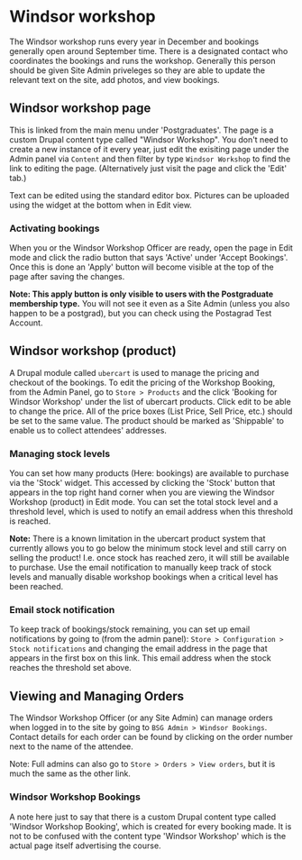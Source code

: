 # Windsor workshop

The Windsor workshop runs every year in December and bookings generally open around September time. There is a designated contact who coordinates the bookings and runs the workshop. Generally this person should be given Site Admin priveleges so they are able to update the relevant text on the site, add photos, and view bookings.

## Windsor workshop page

This is linked from the main menu under 'Postgraduates'. The page is a custom Drupal content type called "Windsor Workshop". You don't need to create a new instance of it every year, just edit the exisiting page under the Admin panel via `Content` and then filter by type `Windsor Workshop` to find the link to editing the page. (Alternatively just visit the page and click the 'Edit' tab.)

Text can be edited using the standard editor box. Pictures can be uploaded using the widget at the bottom when in Edit view.

### Activating bookings
When you or the Windsor Workshop Officer are ready, open the page in Edit mode and click the radio button that says 'Active' under 'Accept Bookings'. Once this is done an 'Apply' button will become visible at the top of the page after saving the changes.

**Note: This apply button is only visible to users with the Postgraduate membership type.** You will not see it even as a Site Admin (unless you also happen to be a postgrad), but you can check using the Postagrad Test Account.

## Windsor workshop (product)

A Drupal module called `ubercart` is used to manage the pricing and checkout of the bookings. To edit the pricing of the Workshop Booking, from the Admin Panel, go to `Store > Products` and the click 'Booking for Windsor Workshop' under the list of ubercart products. Click edit to be able to change the price. All of the price boxes (List Price, Sell Price, etc.) should be set to the same value. The product should be marked as 'Shippable' to enable us to collect attendees' addresses.

### Managing stock levels

You can set how many products (Here: bookings) are available to purchase via the 'Stock' widget. This accessed by clicking the 'Stock' button that appears in the top right hand corner when you are viewing the Windsor Workshop (product) in Edit mode. You can set the total stock level and a threshold level, which is used to notify an email address when this threshold is reached.

**Note:** There is a known limitation in the ubercart product system that currently allows you to go below the minimum stock level and still carry on selling the product! I.e. once stock has reached zero, it will still be available to purchase. Use the email notification to manually keep track of stock levels and manually disable workshop bookings when a critical level has been reached.

### Email stock notification

To keep track of bookings/stock remaining, you can set up email notifications by going to (from the admin panel): `Store > Configuration > Stock notifications` and changing the email address in the page that appears in the first box on this link. This email address when the stock reaches the threshold set above.

## Viewing and Managing Orders

The Windsor Workshop Officer (or any Site Admin) can manage orders when logged in to the site by going to `BSG Admin > Windsor Bookings`. Contact details for each order can be found by clicking on the order number next to the name of the attendee.

Note: Full admins can also go to `Store > Orders > View orders`, but it is much the same as the other link.

### Windsor Workshop Bookings

A note here just to say that there is a custom Drupal content type called 'Windsor Workshop Booking', which is created for every booking made. It is not to be confused with the content type 'Windsor Workshop' which is the actual page itself advertising the course.
